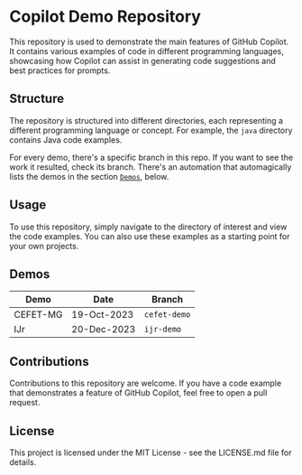 # Copilot Demo Repository

This repository is used to demonstrate the main features of GitHub Copilot. It contains various examples of code in different programming languages, showcasing how Copilot can assist in generating code suggestions and best practices for prompts.

## Structure

The repository is structured into different directories, each representing a different programming language or concept. For example, the `java` directory contains Java code examples.


For every demo, there's a specific branch in this repo. If you want to see the work it resulted, check its branch. There's an automation that automagically lists the demos in the section [`Demos`](https://github.com/pedrolacerda/copilot-demo#demos), below.

## Usage

To use this repository, simply navigate to the directory of interest and view the code examples. You can also use these examples as a starting point for your own projects.

## Demos

| Demo | Date | Branch |
|  --  |  --  |   --   |
| CEFET-MG | 19-Oct-2023 | `cefet-demo` |
| IJr      | 20-Dec-2023 | `ijr-demo`   |

## Contributions

Contributions to this repository are welcome. If you have a code example that demonstrates a feature of GitHub Copilot, feel free to open a pull request.

## License

This project is licensed under the MIT License - see the LICENSE.md file for details.
